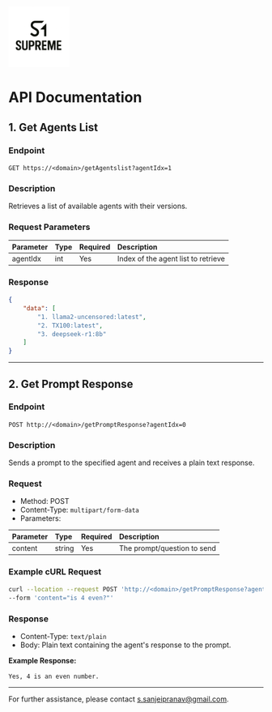<img src="https://github.com/Sanjei2002/T100XInterop/blob/main/LLM_API/Asserts/SupremeLogo.png" class="logo" width="120"/>

# API Documentation

## 1. Get Agents List

### Endpoint

```
GET https://<domain>/getAgentslist?agentIdx=1
```


### Description

Retrieves a list of available agents with their versions.

### Request Parameters

| Parameter | Type | Required | Description |
| :-- | :-- | :-- | :-- |
| agentIdx | int | Yes | Index of the agent list to retrieve |

### Response

```json
{
    "data": [
        "1. llama2-uncensored:latest",
        "2. TX100:latest",
        "3. deepseek-r1:8b"
    ]
}
```


---

## 2. Get Prompt Response

### Endpoint

```
POST http://<domain>/getPromptResponse?agentIdx=0
```


### Description

Sends a prompt to the specified agent and receives a plain text response.

### Request

- Method: POST
- Content-Type: `multipart/form-data`
- Parameters:

| Parameter | Type | Required | Description |
| :-- | :-- | :-- | :-- |
| content | string | Yes | The prompt/question to send |

### Example cURL Request

```bash
curl --location --request POST 'http://<domain>/getPromptResponse?agentIdx=0' \
--form 'content="is 4 even?"'
```


### Response

- Content-Type: `text/plain`
- Body: Plain text containing the agent's response to the prompt.

**Example Response:**

```
Yes, 4 is an even number.
```


---

For further assistance, please contact s.sanjeipranav@gmail.com.

